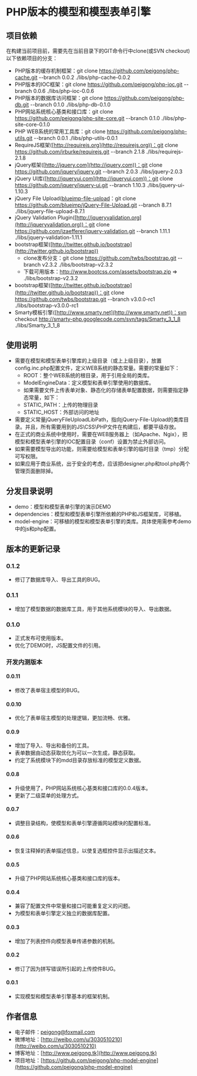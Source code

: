# PHP版本的模型和模型表单引擎 #

## 项目依赖 ##

在构建当前项目前，需要先在当前目录下的GIT命令行中clone(或SVN checkout)以下依赖项目的分支：

 * PHP版本的缓存机制框架：git clone https://github.com/peigong/php-cache.git --branch 0.0.2 ./libs/php-cache-0.0.2
 * PHP版本的IOC框架：git clone https://github.com/peigong/php-ioc.git --branch 0.0.6 ./libs/php-ioc-0.0.6
 * PHP版本的数据库访问框架：git clone https://github.com/peigong/php-db.git --branch 0.1.0 ./libs/php-db-0.1.0
 * PHP网站系统核心基类和接口库：git clone https://github.com/peigong/php-site-core.git --branch 0.1.0 ./libs/php-site-core-0.1.0
 * PHP WEB系统的常用工具库：git clone https://github.com/peigong/php-utils.git --branch 0.0.1 ./libs/php-utils-0.0.1
 * RequireJS框架([http://requirejs.org](http://requirejs.org))：git clone https://github.com/jrburke/requirejs.git --branch 2.1.8 ./libs/requirejs-2.1.8
 * jQuery框架([http://jquery.com](http://jquery.com))：git clone https://github.com/jquery/jquery.git --branch 2.0.3 ./libs/jquery-2.0.3
 * jQuery UI库([http://jqueryui.com](http://jqueryui.com))：git clone https://github.com/jquery/jquery-ui.git --branch 1.10.3 ./libs/jquery-ui-1.10.3
 * jQuery File Upload([blueimp-file-upload](blueimp-file-upload)：git clone https://github.com/blueimp/jQuery-File-Upload.git --branch 8.7.1 ./libs/jquery-file-upload-8.7.1
 * jQuery Validation Plugin([http://jqueryvalidation.org](http://jqueryvalidation.org))：git clone https://github.com/jzaefferer/jquery-validation.git --branch 1.11.1 ./libs/jquery-validation-1.11.1
 * bootstrap框架([http://twitter.github.io/bootstrap](http://twitter.github.io/bootstrap))
 	* clone发布分支：git clone https://github.com/twbs/bootstrap.git --branch v2.3.2 ./libs/bootstrap-v2.3.2
 	* 下载可用版本：http://www.bootcss.com/assets/bootstrap.zip => ./libs/bootstrap-v2.3.2
 * bootstrap框架([http://twitter.github.io/bootstrap](http://twitter.github.io/bootstrap))：git clone https://github.com/twbs/bootstrap.git --branch v3.0.0-rc1 ./libs/bootstrap-v3.0.0-rc1
 * Smarty模板引擎([http://www.smarty.net](http://www.smarty.net))：svn checkout http://smarty-php.googlecode.com/svn/tags/Smarty_3_1_8 ./libs/Smarty_3_1_8

## 使用说明 ##

 * 需要在模型和模型表单引擎库的上级目录（或上上级目录），放置config.inc.php配置文件，定义WEB系统的静态常量。需要的常量如下：
 	* ROOT：整个WEB系统的根目录，用于引用全局的类库。
 	* ModelEngineData：定义模型和表单引擎使用的数据库。
	* 如果需要文件上传表单对象、静态化的存储表单配置数据，则需要指定静态常量，如下：
	 * STATIC_PATH：上传的物理目录
	 * STATIC_HOST：外部访问的地址
 * 需要定义常量jQueryFileUploadLibPath，指向jQuery-File-Upload的类库目录。并且，所有需要用到的JS\CSS\PHP文件在构建后，都要平级存放。
 * 在正式的商业系统中使用时，需要在WEB服务器上（如Apache、Ngix），把模型和模型表单引擎的IOC配置目录（conf）设置为禁止外部访问。
 * 如果需要模型导出的功能，则需要给模型和表单引擎的临时目录（tmp）分配可写权限。
 * 如果应用于商业系统，出于安全的考虑，应该把designer.php和tool.php两个管理页面删除掉。

## 分发目录说明 ##

 * demo：模型和模型表单引擎的演示DEMO
 * dependencies：模型和模型表单引擎所依赖的PHP和JS框架库，可移植。
 * model-engine：可移植的模型和模型表单引擎的类库。具体使用需参考demo中的js和php配置。

## 版本的更新记录 ##

### 0.1.2 ###
 * 修订了数据库导入、导出工具的BUG。

### 0.1.1 ###
 * 增加了模型数据的数据库工具，用于其他系统模块的导入、导出数据。

### 0.1.0 ###
 * 正式发布可使用版本。
 * 优化了DEMO时，JS配置文件的引用。

### 开发内测版本 ###
#### 0.0.11 ####
 * 修改了表单宿主模型的BUG。

#### 0.0.10 ####
 * 优化了表单宿主模型的处理逻辑，更加流畅、优雅。

#### 0.0.9 ####
 * 增加了导入、导出和备份的工具。
 * 表单数据由动态获取优化为可以一次生成，静态获取。
 * 约定了系统模块下的mdd目录存放标准的模型定义数据。

#### 0.0.8 ####
 * 升级使用了，PHP网站系统核心基类和接口库的0.0.4版本。
 * 更新了二级菜单的处理方式。

#### 0.0.7 ####
 * 调整目录结构，使模型和表单引擎遵循网站模块的配置标准。

#### 0.0.6 ####
 * 恢复注释掉的表单描述信息，以使复选框控件显示出描述文本。

#### 0.0.5 ####
 * 升级了PHP网站系统核心基类和接口库的版本。

#### 0.0.4 ####
 * 兼容了配置文件中常量和接口可能重复定义的问题。
 * 为模型和表单引擎定义独立的数据库配置。

#### 0.0.3 ####
 * 增加了列表控件向模型表单传递参数的机制。

#### 0.0.2 ####
 * 修订了因为拼写错误所引起的上传控件BUG。

#### 0.0.1 ####
 * 实现模型和模型表单引擎基本的框架机制。

## 作者信息 ##
 * 电子邮件：peigong@foxmail.com
 * 微博地址：[http://weibo.com/u/3030510210](http://weibo.com/u/3030510210)
 * 博客地址：[http://www.peigong.tk](http://www.peigong.tk)
 * 项目地址：[https://github.com/peigong/php-model-engine](https://github.com/peigong/php-model-engine)
